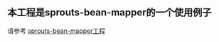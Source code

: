 ## 本工程是sprouts-bean-mapper的一个使用例子

请参考 [sprouts-bean-mapper工程](https://github.com/gs618/sprouts-bean-mapper)
